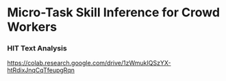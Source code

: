 # Micro-Task Skill Inference for Crowd Workers

### HIT Text Analysis
https://colab.research.google.com/drive/1zWmukIQSzYX-htRdixJnqCqTfeupgRqn

